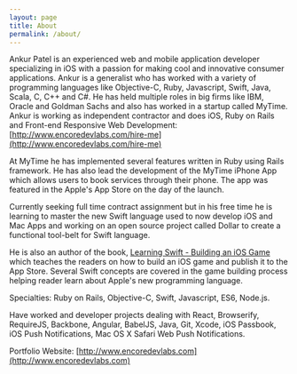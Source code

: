 ```yaml
---
layout: page
title: About
permalink: /about/
---
```


Ankur Patel is an experienced web and mobile application developer specializing in iOS with a passion for making cool and innovative consumer applications. Ankur is a generalist who has worked with a variety of programming languages like Objective-C, Ruby, Javascript, Swift, Java, Scala, C, C++ and C#. He has held multiple roles in big firms like IBM, Oracle and Goldman Sachs and also has worked in a startup called MyTime. Ankur is working as independent contractor and does iOS, Ruby on Rails and Front-end Responsive Web Development: [http://www.encoredevlabs.com/hire-me](http://www.encoredevlabs.com/hire-me)

At MyTime he has implemented several features written in Ruby using Rails framework. He has also lead the development of the MyTime iPhone App which allows users to book services through their phone. The app was featured in the Apple's App Store on the day of the launch.

Currently seeking full time contract assignment but in his free time he is learning to master the new Swift language used to now develop iOS and Mac Apps and working on an open source project called Dollar to create a functional tool-belt for Swift language.

He is also an author of the book, [Learning Swift - Building an iOS Game](http://shop.oreilly.com/product/9781939902115.do) which teaches the readers on how to build an iOS game and publish it to the App Store. Several Swift concepts are covered in the game building process helping reader learn about Apple's new programming language. 

Specialties: Ruby on Rails, Objective-C, Swift, Javascript, ES6, Node.js.

Have worked and developer projects dealing with React, Browserify, RequireJS, Backbone, Angular, BabelJS, Java, Git, Xcode, iOS Passbook, iOS Push Notifications, Mac OS X Safari Web Push Notifications. 

Portfolio Website: [http://www.encoredevlabs.com](http://www.encoredevlabs.com)
